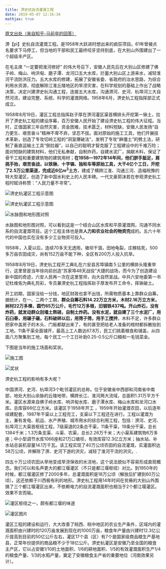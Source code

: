```yaml
---
title: 淠史杭自流灌溉工程
date: 2019-05-07 12:16:34
mathjax: true
---
```


[原文出处（来自知乎-马前卒的回答）](https://www.zhihu.com/question/27328467/answer/40764819)

淠【pì】史杭自流灌溉工程。是1958年大跃进时想出来的疯狂项目。61年曾被点名要求下马停工，但当地的干部和民工最终咬牙坚持到底，在大别山外围建出了一个超级丰产区。

在毛主席 “一定要把淮河修好” 的伟大号召下，安徽人民先后在大别山区修建了佛子岭、梅山、响洪甸、磨子潭、龙河口五大水库，拦蓄大别山区上游来水，减轻淮河干流防洪压力。五大水库的修建，拓展了安徽省委、省政府的治水思路，为综合利用水资源，彻底解除江淮丘陵地区的旱涝灾害，在科学规划的基础上作出了战略决策，决定兴建淠史杭沟通工程，连接五大水库，沟通淠河、史河、杭埠河三大自然河流，建设完整、系统、科学的灌溉网络。1958年6月，淠史杭工程指挥部正式成立。

1958年8月19日，灌区工程总指挥赵子厚在淠河灌区渠首横排头开挖第一锹土，拉开了淠史杭工程的建设序幕，百万安徽人民开始了建设淠史杭工程的伟大征程。当时，正值国家三年自然灾害，资金困难，技术匮乏，材料短缺，安徽人民发扬“自力更生、艰苦奋斗”精神不卑不弃，坚忍不拔。面对原始的施工工具，他们开展技术革新，创造了专攻切岭工程的“洞室爆破法”，发明了专攻“麻僵土”的劈土法，研制了垂直运输土工具“倒拉器”，以自己的聪明才智克服了工程建设中的千难万险；面对短缺的建筑材料，他们无私奉献，自制炸药，自建水泥厂，捐献木料，保证了骨干工程和重要建筑物的建筑用材；**在1958—1972年14年间，他们胼手胝足，肩挑手抬，艰苦奋战，以铁锹、十字镐、独轮车等原始工具，大干4亿个工日，开挖了2.5万公里渠道，完成近6亿$m^3$土方**，建成了横跨江淮、沟通三河、造福皖豫的特大型灌区，创造了新中国水利史上的人民丰碑。一代文豪郭沫若在参观淠史杭工程时赋诗称赞：“人民力量不寻常”。

![淠史杭灌区工程示意图](https://imgs.codewoody.com/uploads/big/f5d67f00ade8e175cd045a81aaf7e5ae.jpg)

![淠史杭灌区工程示意图](https://imgs.codewoody.com/uploads/big/389825d24d4dbe0594e86e98a33cc737.jpg)

![水脉图和地形图对照](https://imgs.codewoody.com/uploads/big/43ad3804b351b4c9a86d96cdc5acbb61.jpg)

水脉图和地形图对照，可以看到这是一个结合山区水库和平原灌溉网，沟通不同水系的自流灌溉项目。这个工程主体也是靠**人力和农业社会的物资完**成的。五六十年代的中国也实在没有多少工业物资可投入。

1958年，入夏以后，连续70多天无透雨，塘坝干涸，田地龟裂，庄稼枯死，500多万亩农田成灾，尚有152万亩不能下种，全区有200万人投入抗旱。

1958年8月19日，淠史杭工程开工典礼在六安县苏埠镇南５公里的横排头隆重举行，这里曾是当年徐向前创造“苏家埠48天战役”大捷的战场，而今为了创造建设新中国的奇迹，六安人民再一次在这里誓师，向大自然宣战。中共六安地委第一书记杜维佑为典礼剪彩，专员兼淠史杭工程指挥赵子厚发布开工命令，挥锹破土。

开工初期，国家没给一分钱，地区财政也拿不出钱，所需物质基本上靠群众自筹。据统计，在一、二两个工期，**群众自筹石料14.22万立方米，木材2.16万立方米，树材22万多棵，圆竹65万公斤，毛竹12万多根，旧钢铁437吨。开山炸石，没有炸药，就发动群众刮墙土熬硝，自制土炸药。没有水泥，就自建了三个水泥厂，用石臼舂，用碾子碾，石料破碎以后，用筛子筛，用手工搅拌**。木料不足，许多群众把家中盖房子的木头、门板都献出来了，有的甚至把给老人准备的棺材都拆散抬到工地。11条干渠全面铺开，最高上工人数达67.8万，民工们挑着粮食和铺盖，从四面八方聚集到工地，每个民工一个工日补助0.25-0.5公斤口粮和一毛钱菜金。

下图是当年的施工场面和奖状。

![施工图](https://imgs.codewoody.com/uploads/big/f3300301b26fb70750bf6d6088686a31.jpg)

![奖状](https://imgs.codewoody.com/uploads/big/a6cd2db3352d28f261db559f83665253.jpg)

淠史杭工程的影响有多大呢？

中国淠河、史河、杭埠河3个毗邻灌区的总称。位于安徽省中西部和河南省中南部，地处大别山余脉的丘陵地带，横跨长江、淮河两大流域，总面积1.31万平方千米。灌区水源来自佛子岭水库、响洪甸水库、磨子潭水库、梅山水库和龙河口水库。总库容66亿立方米。该灌区于1958年开工 ，1959年开始灌溉农田，以后逐年续建配套，1987年干渠以上工程完工，支渠以下工程还在进行。工程以灌溉为主，兼有发电、航运、水产养殖、城市用水的综合利用工程，包括：淠河、史河、杭埠河三大渠首枢纽工程，7级渠道的2条总干渠，11条干渠，19条分干渠，总长1384千米；1.3万条支渠、斗渠、农渠，总长2.26万千米；大小渠系建筑物6万多座；中小型调节水库1066座和21万口塘坝，有效库容12.3亿立方米；抽水站、补水站总装机容量14.1万千瓦。该工程实现了40万公顷农田的自流灌溉，实灌面积达58万公顷，并解除了淠、史河下游的洪灾，减轻了淮河干流的洪灾。.

四五十万公顷农田从旱地变成旱涝保收的水浇地，这个说法貌似不容易形成直观概念。我们可以和名声更大的都江堰灌区（不只是都江堰枢纽）对比。到1950年的时候，都江堰灌区修了2000多年，总灌溉面积是18万公顷（解放后扩建到60万公顷）。这还依赖于川西极有利的地形。淠史杭工程用14年时间在贫瘠的大别山外围搞了三个都江堰灌区出来，不依赖电力的自流灌溉面积也相当于2个都江堰灌区。效果不言而喻。

![灌区枢纽之一，颇有都江堰的味道](https://pic4.zhimg.com/80/1c3a48a3b9d5b88a57b8ee02f9f98f99_hd.jpg)

![灌区图片](https://imgs.codewoody.com/uploads/big/23fa227c8cf7c8bfb1dac3c754fdee9a.jpg)

灌区工程的建设和运行，大大改善了皖西、皖中地区的农业生产条件，区域内的灌溉面积由兴建时的120万亩发展到现在的1000万亩，粮食年产量由兴建时12.3亿公斤提高到目前的50亿公斤左右，灌区17个县（区）有7个是国家级商品粮生产基地县，正常年份提供的商品粮不少于18亿公斤。淠史杭灌区是安徽乃至全国的粮食主产区，它以占安徽1/10的土地面积、1/6的耕地面积、1/5的有效灌溉面积生产1/4的粮食产量、1/3的水稻产量，奠定了安徽粮食主产省的重要地位（河南效果另计）。
